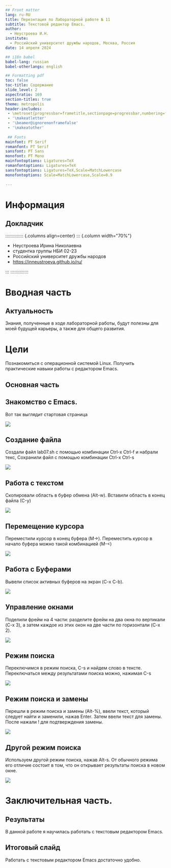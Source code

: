 ```yaml
---
## Front matter
lang: ru-RU
title: Перезнтация по Лабораторной работе № 11
subtitle: Текстовой редактор Emacs.
author:
  - Неустроева И.Н.
institute:
  - Российский университет дружбы народов, Москва, Россия
date: 14 апреля 2024

## i18n babel
babel-lang: russian
babel-otherlangs: english

## Formatting pdf
toc: false
toc-title: Содержание
slide_level: 2
aspectratio: 169
section-titles: true
theme: metropolis
header-includes:
 - \metroset{progressbar=frametitle,sectionpage=progressbar,numbering=fraction}
 - '\makeatletter'
 - '\beamer@ignorenonframefalse'
 - '\makeatother'
 
 ## Fonts
mainfont: PT Serif
romanfont: PT Serif
sansfont: PT Sans
monofont: PT Mono
mainfontoptions: Ligatures=TeX
romanfontoptions: Ligatures=TeX
sansfontoptions: Ligatures=TeX,Scale=MatchLowercase
monofontoptions: Scale=MatchLowercase,Scale=0.9
 
---
```


# Информация

## Докладчик

:::::::::::::: {.columns align=center}
::: {.column width="70%"}

  * Неустроева Ирина Николаевна
  * студентка группы НБИ 02-23
  * Российский университет дружбы народов
  * <https://inneustroeva.github.io/ru/>

:::
::::::::::::::

# Вводная часть

## Актуальность

Знания, полученные в ходе лабораторной работы, будут полезны для моей будущей карьеры, а также для общего развития. 

# Цели 

Познакомиться с операционной системой Linux. Получить практические навыки работы с редактором Emacs.

## Основная часть

## Знакомство с Emacs.

Вот так выглядит стартовая страница

![](image/1.jpg)

## Создание файла 

Создали файл lab07.sh с помощью комбинации Ctrl-x Ctrl-f и набрали текс, Сохранили файл с помощью комбинации Ctrl-x Ctrl-s

![](image/2.jpg)

## Работа с текстом

Скопировали область в буфер обмена (Alt-w). Вставили область в конец файла (С-y)

![](image/3.jpg)

## Перемещение курсора

Переместили курсор в конец буфера (M->). Переместить курсор в начало буфера можно такой комбинацией (M-<)

![](image/4.jpg)

## Работа с Буферами

Вывели список активных буферов на экран (C-x C-b).

![](image/5.jpg)

## Управление окнами

Поделили фрейм на 4 части: разделите фрейм на два окна по вертикали (C-x 3), а затем каждое из этих окон на две части по горизонтали (C-x 2).

![](image/6.jpg)

## Режим поиска 

Переключимся в режим поиска, С-s и найдем слово в тексте. Переключаться между результатами поиска можно, нажимая С-s

![](image/9.jpg)

## Режим поиска и замены

Перешли в режим поиска и замены (Alt-%), ввели текст, который следует найти и заменили, нажав Enter. Затем ввели текст для замены. После нажали ! для подтверждения замены.

![](image/7.jpg)

## Другой режим поиска

Используем другой режим поиска, нажав Alt-s. От обычного режима его отличие состоит в том, что он открывает результаты поиска в новом окне.

![](image/8.jpg)

# Заключительная чаcть.

## Результаты

В данной работе я научилась работать с текстовым редактором Emacs.

## Итоговый слайд

Работать с текстовым редактором Emacs достаточно удобно.


